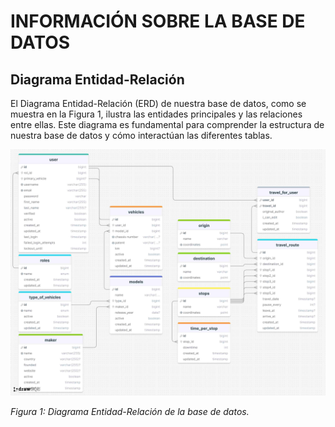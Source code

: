 # INFORMACIÓN SOBRE LA BASE DE DATOS

## Diagrama Entidad-Relación

El Diagrama Entidad-Relación (ERD) de nuestra base de datos, como se muestra en la Figura 1, ilustra las entidades principales y las relaciones entre ellas. Este diagrama es fundamental para comprender la estructura de nuestra base de datos y cómo interactúan las diferentes tablas.

![Diagrama Entidad-Relación](https://github.com/simonrojasdev/travel_route/blob/91e44ca1f96247e3cb8439c31ad2141c9911e11f/images/images_for_readme/02%20-%20base_datos.jpeg)

_Figura 1: Diagrama Entidad-Relación de la base de datos._

